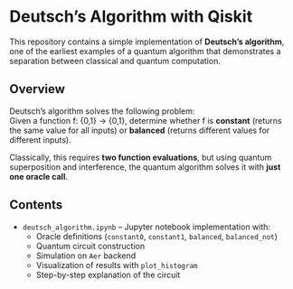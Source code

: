 # Deutsch’s Algorithm with Qiskit

This repository contains a simple implementation of **Deutsch’s algorithm**, one of the earliest examples of a quantum algorithm that demonstrates a separation between classical and quantum computation.

## Overview

Deutsch’s algorithm solves the following problem:  
Given a function f: {0,1} → {0,1}, determine whether f is **constant** (returns the same value for all inputs) or **balanced** (returns different values for different inputs).

Classically, this requires **two function evaluations**, but using quantum superposition and interference, the quantum algorithm solves it with **just one oracle call**.

## Contents

- `deutsch_algorithm.ipynb` – Jupyter notebook implementation with:
  - Oracle definitions (`constant0`, `constant1`, `balanced`, `balanced_not`)
  - Quantum circuit construction
  - Simulation on `Aer` backend
  - Visualization of results with `plot_histogram`
  - Step-by-step explanation of the circuit

